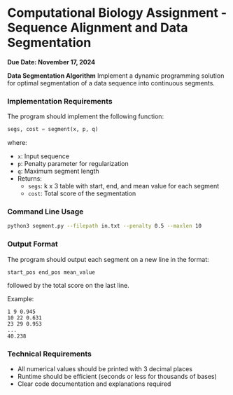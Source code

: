 # Computational Biology Assignment - Sequence Alignment and Data Segmentation
**Due Date: November 17, 2024**

**Data Segmentation Algorithm**
Implement a dynamic programming solution for optimal segmentation of a data sequence into continuous segments.

### Implementation Requirements
The program should implement the following function:
```python
segs, cost = segment(x, p, q)
```
where:
- `x`: Input sequence
- `p`: Penalty parameter for regularization
- `q`: Maximum segment length
- Returns: 
  - `segs`: k x 3 table with start, end, and mean value for each segment
  - `cost`: Total score of the segmentation

### Command Line Usage
```bash
python3 segment.py --filepath in.txt --penalty 0.5 --maxlen 10
```

### Output Format
The program should output each segment on a new line in the format:
```
start_pos end_pos mean_value
```
followed by the total score on the last line.

Example:
```
1 9 0.945
10 22 0.631
23 29 0.953
...
40.238
```

### Technical Requirements
- All numerical values should be printed with 3 decimal places
- Runtime should be efficient (seconds or less for thousands of bases)
- Clear code documentation and explanations required
